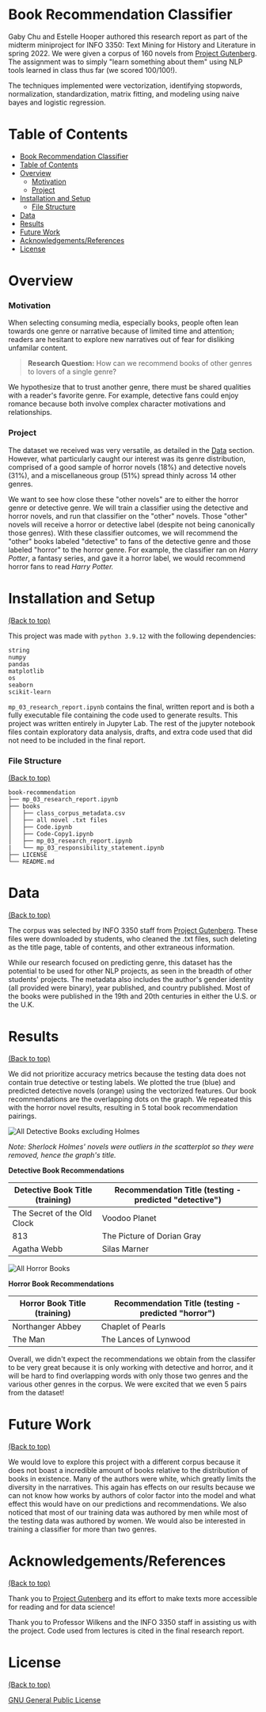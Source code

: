 # Book Recommendation Classifier
Gaby Chu and Estelle Hooper authored this research report as part of the midterm miniproject for INFO 3350: Text Mining for History and Literature in spring 2022. We were given a corpus of 160 novels from [Project Gutenberg](gutenberg.org). The assignment was to simply "learn something about them" using NLP tools learned in class thus far (we scored 100/100!).

The techniques implemented were vectorization, identifying stopwords, normalization, standardization, matrix fitting, and modeling using naive bayes and logistic regression.

# Table of Contents

- [Book Recommendation Classifier](#book-recommendation-classifier)
- [Table of Contents](#table-of-contents)
- [Overview](#overview)
    - [Motivation](#motivation)
    - [Project](#project)
- [Installation and Setup](#installation-and-setup)
    - [File Structure](#file-structure)
- [Data](#data)
- [Results](#results)
- [Future Work](#future-work)
- [Acknowledgements/References](#acknowledgementsreferences)
- [License](#license)

# Overview

### Motivation

When selecting consuming media, especially books, people often lean towards one genre or narrative because of limited time and attention; readers are hesitant to explore new narratives out of fear for disliking unfamilar content.

> **Research Question:**
How can we recommend books of other genres to lovers of a single genre?

We hypothesize that to trust another genre, there must be shared qualities with a reader's favorite genre. For example, detective fans could enjoy romance because both involve complex character motivations and relationships.

### Project

The dataset we received was very versatile, as detailed in the [Data](#data) section. However, what particularly caught our interest was its genre distribution, comprised of a good sample of horror novels (18%) and detective novels (31%), and a miscellaneous group (51%) spread thinly across 14 other genres.

 We want to see how close these "other novels" are to either the horror genre or detective genre. We will train a classifier using the detective and horror novels, and run that classifier on the "other" novels. Those "other" novels will receive a horror or detective label (despite not being canonically those genres). With these classifier outcomes, we will recommend the "other" books labeled "detective" to fans of the detective genre and those labeled "horror" to the horror genre. For example, the classifier ran on *Harry Potter*, a fantasy series, and gave it a horror label, we would recommend horror fans to read *Harry Potter.*

# Installation and Setup

[(Back to top)](#table-of-contents)

This project was made with `python 3.9.12` with the following dependencies:
```
string
numpy
pandas
matplotlib
os
seaborn
scikit-learn
```

`mp_03_research_report.ipynb` contains the final, written report and is both a fully executable file containing the code used to generate results. This project was written entirely in Jupyter Lab. The rest of the jupyter notebook files contain exploratory data analysis, drafts, and extra code used that did not need to be included in the final report.

### File Structure
[(Back to top)](#table-of-contents)

```
book-recommendation
├── mp_03_research_report.ipynb
├── books
│   ├── class_corpus_metadata.csv
│   ├── all novel .txt files
│   ├── Code.ipynb
│   ├── Code-Copy1.ipynb
│   ├── mp_03_research_report.ipynb
|   └── mp_03_responsibility_statement.ipynb
├── LICENSE
└── README.md
```

# Data
[(Back to top)](#table-of-contents)

The corpus was selected by INFO 3350 staff from [Project Gutenberg](gutenberg.org). These files were downloaded by students, who cleaned the .txt files, such deleting as the title page, table of contents, and other extraneous information.

While our research focused on predicting genre, this dataset has the potential to be used for other NLP projects, as seen in the breadth of other students' projects. The metadata also includes the author's gender identity (all provided were binary), year published, and country published. Most of the books were published in the 19th and 20th centuries in either the U.S. or the U.K.

# Results

[(Back to top)](#table-of-contents)

We did not prioritize accuracy metrics because the testing data does not contain true detective or testing labels. We plotted the true (blue) and predicted detective novels (orange) using the vectorized features. Our book recommendations are the overlapping dots on the graph. We repeated this with the horror novel results, resulting in 5 total book recommendation pairings.

![All Detective Books excluding Holmes](images/detective-books.png)

*Note: Sherlock Holmes' novels were outliers in the scatterplot so they were removed, hence the graph's title.*

**Detective Book Recommendations**

| Detective Book Title (training)| Recommendation Title (testing - predicted "detective")|
| ----------- | ----------- |
| The Secret of the Old Clock | Voodoo Planet|
| 813| The Picture of Dorian Gray|
| Agatha Webb |Silas Marner|

![All Horror Books](images/horror-books.png)

**Horror Book Recommendations**

| Horror Book Title (training)| Recommendation Title (testing - predicted "horror")|
| ----------- | ----------- |
| Northanger Abbey | Chaplet of Pearls|
| The Man| The Lances of Lynwood|

Overall, we didn't expect the recommendations we obtain from the classifer to be very great because it is only working with detective and horror, and it will be hard to find overlapping words with only those two genres and the various other genres in the corpus. We were excited that we even 5 pairs from the dataset!

# Future Work

[(Back to top)](#table-of-contents)

We would love to explore this project with a different corpus because it does not boast a incredible amount of books relative to the distribution of books in existence. Many of the authors were white, which greatly limits the diversity in the narratives. This again has effects on our results because we can not know how works by authors of color factor into the model and what effect this would have on our predictions and recommendations. We also noticed that most of our training data was authored by men while most of the testing data was authored by women. We would also be interested in training a classifier for more than two genres.

# Acknowledgements/References
[(Back to top)](#table-of-contents)

Thank you to [Project Gutenberg](gutenberg.org) and its effort to make texts more accessible for reading and for data science!

Thank you to Professor Wilkens and the INFO 3350 staff in assisting us with the project. Code used from lectures is cited in the final research report.

# License
[(Back to top)](#table-of-contents)

[GNU General Public License](https://www.gnu.org/licenses/gpl-3.0.en.html)
